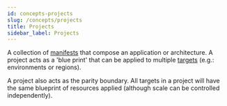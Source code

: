 ```yaml
---
id: concepts-projects
slug: /concepts/projects
title: Projects
sidebar_label: Projects
---
```


A collection of [manifests](#manifest) that compose an application or architecture. A project acts as a 'blue print' that can be applied to multiple [targets](#target) (e.g.: environments or regions).

A project also acts as the parity boundary. All targets in a project will have the same blueprint of resources applied (although scale can be controlled independently).
